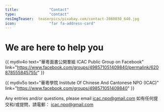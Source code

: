 ```yaml
---
title:              "Contact"
type:               "contact"
resImgTeaser:  teaserpics/pixabay.com/contact-2860030_640.jpg
icon:               "far fa-address-card"
---
```


# We are here to help you

{{ mydiv4o text="華粵面書公開羣組 ICAC Public Group on Facebook"
link="https://www.facebook.com/groups/498571051409840/permalink/620878555845755/"
}}

{{ mydiv5o text="華粵學院 Institute Of Chinese And Cantonese NPO (ICAC)"
link="https://www.facebook.com/groups/498571051409840"
}}

Any entries and/or questions, please email icac.npo@gmail.com
如有任何提交和/或提問，請電郵： icac.npo@gmail.com
